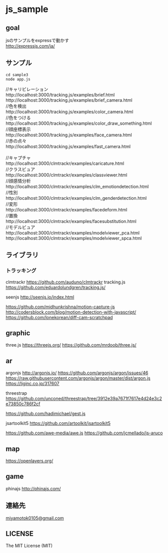 # js_sample

## goal
jsのサンプルをexpressで動かす
<br>
http://expressjs.com/ja/
<br>


## サンプル

    cd sample3
    node app.js

//キャリビレーション
<br>
http://localhost:3000/tracking.js/examples/brief.html
<br>
http://localhost:3000/tracking.js/examples/brief_camera.html
<br>
//色を検出
<br>
http://localhost:3000/tracking.js/examples/color_camera.html
<br>
//色をつける
<br>
http://localhost:3000/tracking.js/examples/color_draw_something.html
<br>
//顔座標表示
<br>
http://localhost:3000/tracking.js/examples/face_camera.html
<br>
//赤の点々
<br>
http://localhost:3000/tracking.js/examples/fast_camera.html
<br>
<br>
//キャプチャ
<br>
http://localhost:3000/clmtrackr/examples/caricature.html
<br>
//クラスビュア
<br>
http://localhost:3000/clmtrackr/examples/classviewer.html
<br>
//顔感情分析
<br>
http://localhost:3000/clmtrackr/examples/clm_emotiondetection.html 
<br>
//性別
<br>
http://localhost:3000/clmtrackr/examples/clm_genderdetection.html
<br>
//変形
<br>
http://localhost:3000/clmtrackr/examples/facedeform.html
<br>
//置換
<br>
http://localhost:3000/clmtrackr/examples/facesubstitution.html
<br>
//モデルビュア
<br>
http://localhost:3000/clmtrackr/examples/modelviewer_pca.html
<br>
http://localhost:3000/clmtrackr/examples/modelviewer_spca.html
<br>

## ライブラリ

### トラッキング
clmtrackr
https://github.com/auduno/clmtrackr
tracking.js
https://github.com/eduardolundgren/tracking.js/

seenjs
http://seenjs.io/index.html

https://github.com/midhunkrishna/motion-capture-js
http://codersblock.com/blog/motion-detection-with-javascript/
https://github.com/lonekorean/diff-cam-scratchpad

## graphic

three.js
https://threejs.org/
https://github.com/mrdoob/three.js/

## ar

argonjs
http://argonjs.io/
https://github.com/argonjs/argon/issues/46
https://raw.githubusercontent.com/argonjs/argon/master/dist/argon.js
https://liginc.co.jp/317607

threestrap
https://github.com/unconed/threestrap/tree/3912e39a7671f7617e4d24e3c2e73850c786f2cf

https://github.com/hadimichael/gest.js

jsartoolkit5
https://github.com/artoolkit/jsartoolkit5

https://github.com/awe-media/awe.js
https://github.com/jcmellado/js-aruco

## map
https://openlayers.org/

## game

phinajs
http://phinajs.com/

## 連絡先
miyamotok0105@gmail.com
<br>

## LICENSE

The MIT License (MIT)
<br>


<br>

